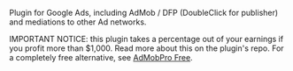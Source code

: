 
Plugin for Google Ads, including AdMob / DFP (DoubleClick for publisher) and mediations to other Ad networks.

IMPORTANT NOTICE: this plugin takes a percentage out of your earnings if you profit more than $1,000. Read more about this on the plugin's repo. For a completely free alternative, see [AdMobPro Free](../admob-free).